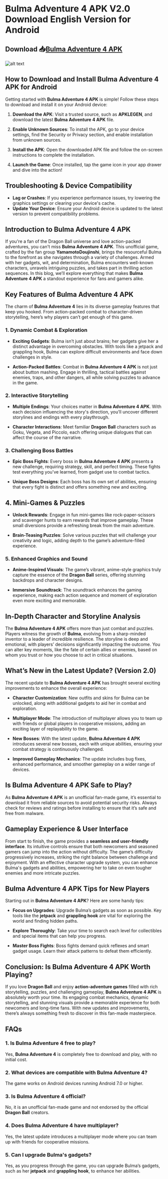 
# Bulma Adventure 4 APK V2.0 Download English Version for Android

## Download 📥[Bulma Adventure 4 APK](https://apklegen.com/category/games/puzzle/)

![alt text](https://apklegen.com/wp-content/uploads/2025/05/Bulma-Adventure-4-APK-Android-300x169.jpg)

## How to Download and Install Bulma Adventure 4 APK for Android

Getting started with **Bulma Adventure 4 APK** is simple! Follow these steps to download and install it on your Android device:

1. **Download the APK**: Visit a trusted source, such as **APKLEGEN**, and download the latest **Bulma Adventure 4 APK** file.

2. **Enable Unknown Sources**: To install the APK, go to your device settings, find the Security or Privacy section, and enable installation from unknown sources.

3. **Install the APK**: Open the downloaded APK file and follow the on-screen instructions to complete the installation.

4. **Launch the Game**: Once installed, tap the game icon in your app drawer and dive into the action!

## Troubleshooting & Device Compatibility

* **Lag or Crashes**: If you experience performance issues, try lowering the graphics settings or clearing your device's cache.
* **Update Your Device**: Ensure your Android device is updated to the latest version to prevent compatibility problems.

## Introduction to Bulma Adventure 4 APK

If you're a fan of the Dragon Ball universe and love action-packed adventures, you can't miss **Bulma Adventure 4 APK**. This unofficial game, crafted by the fan group **YamamotoDoujinshi**, brings the resourceful Bulma to the forefront as she navigates through a variety of challenges. Armed with her gadgets, wit, and determination, Bulma encounters well-known characters, unravels intriguing puzzles, and takes part in thrilling action sequences. In this blog, we’ll explore everything that makes **Bulma Adventure 4 APK** a standout experience for fans and gamers alike.

## Key Features of Bulma Adventure 4 APK

The charm of **Bulma Adventure 4** lies in its diverse gameplay features that keep you hooked. From action-packed combat to character-driven storytelling, here’s why players can’t get enough of this game.

### 1. **Dynamic Combat & Exploration**

* **Exciting Gadgets**: Bulma isn’t just about brains; her gadgets give her a distinct advantage in overcoming obstacles. With tools like a jetpack and grappling hook, Bulma can explore difficult environments and face down challenges in style.

* **Action-Packed Battles**: Combat in **Bulma Adventure 4 APK** is not just about button mashing. Engage in thrilling, tactical battles against enemies, traps, and other dangers, all while solving puzzles to advance in the game.

### 2. **Interactive Storytelling**

* **Multiple Endings**: Your choices matter in **Bulma Adventure 4 APK**. With each decision influencing the story's direction, you’ll uncover different storylines and endings with every playthrough.

* **Character Interactions**: Meet familiar **Dragon Ball** characters such as Goku, Vegeta, and Piccolo, each offering unique dialogues that can affect the course of the narrative.

### 3. **Challenging Boss Battles**

* **Epic Boss Fights**: Every boss in **Bulma Adventure 4 APK** presents a new challenge, requiring strategy, skill, and perfect timing. These fights test everything you've learned, from gadget use to combat tactics.

* **Unique Boss Designs**: Each boss has its own set of abilities, ensuring that every fight is distinct and offers something new and exciting.

## 4. **Mini-Games & Puzzles**

* **Unlock Rewards**: Engage in fun mini-games like rock-paper-scissors and scavenger hunts to earn rewards that improve gameplay. These small diversions provide a refreshing break from the main adventure.

* **Brain-Teasing Puzzles**: Solve various puzzles that will challenge your creativity and logic, adding depth to the game’s adventure-filled experience.

### 5. **Enhanced Graphics and Sound**

* **Anime-Inspired Visuals**: The game’s vibrant, anime-style graphics truly capture the essence of the **Dragon Ball** series, offering stunning backdrops and character designs.

* **Immersive Soundtrack**: The soundtrack enhances the gaming experience, making each action sequence and moment of exploration even more exciting and memorable.

## In-Depth Character and Storyline Analysis

The **Bulma Adventure 4 APK** offers more than just combat and puzzles. Players witness the growth of **Bulma**, evolving from a sharp-minded inventor to a leader of incredible resilience. The storyline is deep and emotional, with players’ decisions significantly impacting the outcome. You can alter key moments, like the fate of certain allies or enemies, based on whom you trust or how you choose to act in critical situations.

## What’s New in the Latest Update? (Version 2.0)

The recent update to **Bulma Adventure 4 APK** has brought several exciting improvements to enhance the overall experience:

* **Character Customization**: New outfits and skins for Bulma can be unlocked, along with additional gadgets to aid her in combat and exploration.

* **Multiplayer Mode**: The introduction of multiplayer allows you to team up with friends or global players in cooperative missions, adding an exciting layer of replayability to the game.

* **New Bosses**: With the latest update, **Bulma Adventure 4 APK** introduces several new bosses, each with unique abilities, ensuring your combat strategy is continuously challenged.

* **Improved Gameplay Mechanics**: The update includes bug fixes, enhanced performance, and smoother gameplay on a wider range of devices.

## Is Bulma Adventure 4 APK Safe to Play?

As **Bulma Adventure 4 APK** is an unofficial fan-made game, it’s essential to download it from reliable sources to avoid potential security risks. Always check for reviews and ratings before installing to ensure that it’s safe and free from malware.

## Gameplay Experience & User Interface

From start to finish, the game provides a **seamless and user-friendly interface**. Its intuitive controls ensure that both newcomers and seasoned gamers can jump into the action without difficulty. The game’s difficulty progressively increases, striking the right balance between challenge and enjoyment. With an effective character upgrade system, you can enhance Bulma's gadgets and abilities, empowering her to take on even tougher enemies and more intricate puzzles.

## Bulma Adventure 4 APK Tips for New Players

Starting out in **Bulma Adventure 4 APK**? Here are some handy tips:

* **Focus on Upgrades**: Upgrade Bulma’s gadgets as soon as possible. Key tools like the **jetpack** and **grappling hook** are vital for exploring the world and finding hidden paths.

* **Explore Thoroughly**: Take your time to search each level for collectibles and special items that can help you progress.

* **Master Boss Fights**: Boss fights demand quick reflexes and smart gadget usage. Learn their attack patterns to defeat them efficiently.

## Conclusion: Is Bulma Adventure 4 APK Worth Playing?

If you love **Dragon Ball** and enjoy **action-adventure games** filled with rich storytelling, puzzles, and challenging gameplay, **Bulma Adventure 4 APK** is absolutely worth your time. Its engaging combat mechanics, dynamic storytelling, and stunning visuals provide a memorable experience for both newcomers and long-time fans. With new updates and improvements, there’s always something fresh to discover in this fan-made masterpiece.

## FAQs

### 1. **Is Bulma Adventure 4 free to play?**

Yes, **Bulma Adventure 4** is completely free to download and play, with no initial cost.

### 2. **What devices are compatible with Bulma Adventure 4?**

The game works on Android devices running Android 7.0 or higher.

### 3. **Is Bulma Adventure 4 official?**

No, it is an unofficial fan-made game and not endorsed by the official **Dragon Ball** creators.

### 4. **Does Bulma Adventure 4 have multiplayer?**

Yes, the latest update introduces a multiplayer mode where you can team up with friends for cooperative missions.

### 5. **Can I upgrade Bulma's gadgets?**

Yes, as you progress through the game, you can upgrade Bulma’s gadgets, such as her **jetpack** and **grappling hook**, to enhance her abilities.
